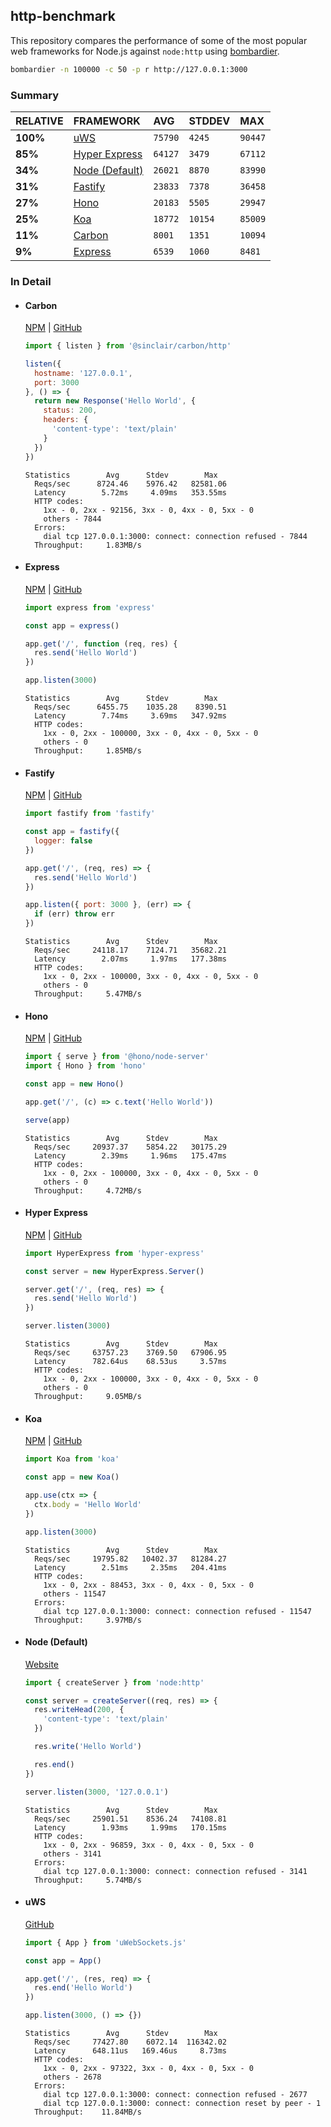 ## http-benchmark

This repository compares the performance of some of the most popular web frameworks for Node.js against `node:http` using [bombardier](https://github.com/codesenberg/bombardier).

```bash
bombardier -n 100000 -c 50 -p r http://127.0.0.1:3000
```

### Summary

| RELATIVE | FRAMEWORK | AVG | STDDEV | MAX |
| :--- | :--- | :--- | :--- | :--- |
| **100%** | [uWS](#uws) | `75790` | `4245` | `90447` |
| **85%** | [Hyper Express](#hyper-express) | `64127` | `3479` | `67112` |
| **34%** | [Node (Default)](#node-default) | `26021` | `8870` | `83990` |
| **31%** | [Fastify](#fastify) | `23833` | `7378` | `36458` |
| **27%** | [Hono](#hono) | `20183` | `5505` | `29947` |
| **25%** | [Koa](#koa) | `18772` | `10154` | `85009` |
| **11%** | [Carbon](#carbon) | `8001` | `1351` | `10094` |
| **9%** | [Express](#express) | `6539` | `1060` | `8481` |


### In Detail

- #### Carbon
  [NPM](https://npmjs.com/@sinclair/carbon) | [GitHub](https://github.com/sinclairzx81/carbon)
  ```js
  import { listen } from '@sinclair/carbon/http'

  listen({
    hostname: '127.0.0.1',
    port: 3000
  }, () => {
    return new Response('Hello World', {
      status: 200,
      headers: {
        'content-type': 'text/plain'
      }
    })
  })
  ```

  ```
  Statistics        Avg      Stdev        Max
    Reqs/sec      8724.46    5976.42   82581.06
    Latency        5.72ms     4.09ms   353.55ms
    HTTP codes:
      1xx - 0, 2xx - 92156, 3xx - 0, 4xx - 0, 5xx - 0
      others - 7844
    Errors:
      dial tcp 127.0.0.1:3000: connect: connection refused - 7844
    Throughput:     1.83MB/s
  ```

- #### Express
  [NPM](https://npmjs.com/express) | [GitHub](https://github.com/expressjs/express)
  ```js
  import express from 'express'

  const app = express()

  app.get('/', function (req, res) {
    res.send('Hello World')
  })

  app.listen(3000)
  ```

  ```
  Statistics        Avg      Stdev        Max
    Reqs/sec      6455.75    1035.28    8390.51
    Latency        7.74ms     3.69ms   347.92ms
    HTTP codes:
      1xx - 0, 2xx - 100000, 3xx - 0, 4xx - 0, 5xx - 0
      others - 0
    Throughput:     1.85MB/s
  ```

- #### Fastify
  [NPM](https://npmjs.com/fastify) | [GitHub](https://github.com/fastify/fastify)
  ```js
  import fastify from 'fastify'

  const app = fastify({
    logger: false
  })

  app.get('/', (req, res) => {
    res.send('Hello World')
  })

  app.listen({ port: 3000 }, (err) => {
    if (err) throw err
  })
  ```

  ```
  Statistics        Avg      Stdev        Max
    Reqs/sec     24118.17    7124.71   35682.21
    Latency        2.07ms     1.97ms   177.38ms
    HTTP codes:
      1xx - 0, 2xx - 100000, 3xx - 0, 4xx - 0, 5xx - 0
      others - 0
    Throughput:     5.47MB/s
  ```

- #### Hono
  [NPM](https://npmjs.com/hono) | [GitHub](https://github.com/honojs/hono)
  ```js
  import { serve } from '@hono/node-server'
  import { Hono } from 'hono'

  const app = new Hono()

  app.get('/', (c) => c.text('Hello World'))

  serve(app)
  ```

  ```
  Statistics        Avg      Stdev        Max
    Reqs/sec     20937.37    5854.22   30175.29
    Latency        2.39ms     1.96ms   175.47ms
    HTTP codes:
      1xx - 0, 2xx - 100000, 3xx - 0, 4xx - 0, 5xx - 0
      others - 0
    Throughput:     4.72MB/s
  ```

- #### Hyper Express
  [NPM](https://npmjs.com/hyper-express) | [GitHub](https://github.com/kartikk221/hyper-express)
  ```js
  import HyperExpress from 'hyper-express'

  const server = new HyperExpress.Server()

  server.get('/', (req, res) => {
    res.send('Hello World')
  })

  server.listen(3000)
  ```

  ```
  Statistics        Avg      Stdev        Max
    Reqs/sec     63757.23    3769.50   67906.95
    Latency      782.64us    68.53us     3.57ms
    HTTP codes:
      1xx - 0, 2xx - 100000, 3xx - 0, 4xx - 0, 5xx - 0
      others - 0
    Throughput:     9.05MB/s
  ```

- #### Koa
  [NPM](https://npmjs.com/koa) | [GitHub](https://github.com/koajs/koa)
  ```js
  import Koa from 'koa'

  const app = new Koa()

  app.use(ctx => {
    ctx.body = 'Hello World'
  })

  app.listen(3000)
  ```

  ```
  Statistics        Avg      Stdev        Max
    Reqs/sec     19795.82   10402.37   81284.27
    Latency        2.51ms     2.35ms   204.41ms
    HTTP codes:
      1xx - 0, 2xx - 88453, 3xx - 0, 4xx - 0, 5xx - 0
      others - 11547
    Errors:
      dial tcp 127.0.0.1:3000: connect: connection refused - 11547
    Throughput:     3.97MB/s
  ```

- #### Node (Default)
  [Website](https://nodejs.org/api/http.html)
  ```js
  import { createServer } from 'node:http'

  const server = createServer((req, res) => {
    res.writeHead(200, {
      'content-type': 'text/plain'
    })

    res.write('Hello World')

    res.end()
  })

  server.listen(3000, '127.0.0.1')
  ```

  ```
  Statistics        Avg      Stdev        Max
    Reqs/sec     25901.51    8536.24   74108.81
    Latency        1.93ms     1.99ms   170.15ms
    HTTP codes:
      1xx - 0, 2xx - 96859, 3xx - 0, 4xx - 0, 5xx - 0
      others - 3141
    Errors:
      dial tcp 127.0.0.1:3000: connect: connection refused - 3141
    Throughput:     5.74MB/s
  ```

- #### uWS
  [GitHub](https://github.com/uNetworking/uWebSockets.js)
  ```js
  import { App } from 'uWebSockets.js'

  const app = App()

  app.get('/', (res, req) => {
    res.end('Hello World')
  })

  app.listen(3000, () => {})
  ```

  ```
  Statistics        Avg      Stdev        Max
    Reqs/sec     77427.80    6072.14  116342.02
    Latency      648.11us   169.46us     8.73ms
    HTTP codes:
      1xx - 0, 2xx - 97322, 3xx - 0, 4xx - 0, 5xx - 0
      others - 2678
    Errors:
      dial tcp 127.0.0.1:3000: connect: connection refused - 2677
      dial tcp 127.0.0.1:3000: connect: connection reset by peer - 1
    Throughput:    11.84MB/s
  ```


